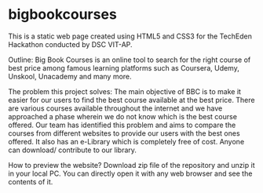 # bigbookcourses

This is a static web page created using HTML5 and CSS3 for the TechEden Hackathon conducted by DSC VIT-AP.

Outline:
Big Book Courses is an online tool to search for the right course of best price among famous learning platforms such as Coursera, Udemy, Unskool, Unacademy and many more. 

The problem this project solves:
The main objective of BBC is to make it easier for our users to find the best course available at the best price. There are various courses available throughout the internet and we have approached a phase wherein we do not know which is the best course offered. Our team has identified this problem and aims to compare the courses from different websites to provide our users with the best ones offered. It also has an e-Library which is completely free of cost. Anyone can download/ contribute to our library.

How to preview the website?
Download zip file of the repository and unzip it in your local PC. You can directly open it with any web browser and see the contents of it.
